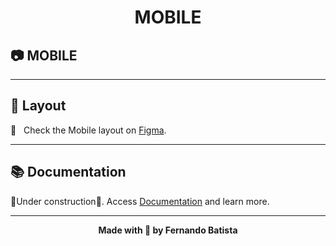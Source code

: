 <h1 align="center">MOBILE</h1>

<h2>	📷 MOBILE</h2>
<div align='center'>
<!---
<img src="../.github/" width=20% height=20%/>
<img src="../.github/" width=20% height=20%/>
<img src="../.github/" width=20% height=20%/>
<img src="../.github/" width=20% height=20%/>
-->
</div>

------------
<h2>🔖 Layout</h2>
<div align="justify">

📱 &nbsp; Check the Mobile layout on <a href="https://www.figma.com/file/dx2HBOkZup8P6xEWhXY6L3/Happy-Mobile">Figma</a>.

------------

<h2>📚 Documentation</h2>

🚧Under construction🚧.
Access <a href="https://github.com/Nandosbx/Happy-App/blob/master/DOCUMENTATION.md">Documentation</a> and learn more.

------------

<footer align="center">
 <strong align="center">Made with 💜 by Fernando Batista</strong>
</footer>
